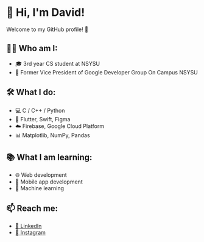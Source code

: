 # 👋 Hi, I'm David!

Welcome to my GitHub profile! 🚀
## 👨‍💻 Who am I:
- 🎓 3rd year CS student at NSYSU
- 🌟 Former Vice President of Google Developer Group On Campus NSYSU

## 🛠️ What I do:
- 💻 C / C++ / Python
- 📱 Flutter, Swift, Figma
- ☁️ Firebase, Google Cloud Platform
- 📊 Matplotlib, NumPy, Pandas

## 📚 What I am learning:
- 🌐 Web development
- 📱 Mobile app development
- 🤖 Machine learning

## 📫 Reach me:
- [💼 LinkedIn](https://www.linkedin.com/in/david-chen-062200350/)
- [📸 Instagram](https://www.instagram.com/abcd1234davidchen)
